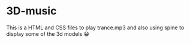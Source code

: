 # 3D-music
This is a HTML and CSS files to play trance.mp3 and also using spine to display some of the 3d models 😁